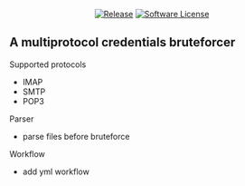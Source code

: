 <p align="center">
    <a href="https://github.com/evilvodun/veve/releases/latest"><img alt="Release" src="https://img.shields.io/github/release/evilvodun/veve?style=flat-square"></a>
    <a href="https://github.com/evilvodun/veve/blob/main/LICENSE"><img alt="Software License" src="https://img.shields.io/github/license/evilvodun/veve?style=flat-square&color=green"></a>
</p>

## A multiprotocol credentials bruteforcer

Supported protocols

- IMAP
- SMTP
- POP3

Parser
- parse files before bruteforce

Workflow
- add yml workflow

